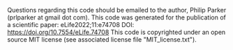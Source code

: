 Questions regarding this code should be emailed to the author, Philip Parker (prlparker at gmail dot com). 
This code was generated for the publication of a scientific paper: eLife2022;11:e74708 DOI: https://doi.org/10.7554/eLife.74708
This code is copyrighted under an open source MIT license (see associated license file "MIT_license.txt").